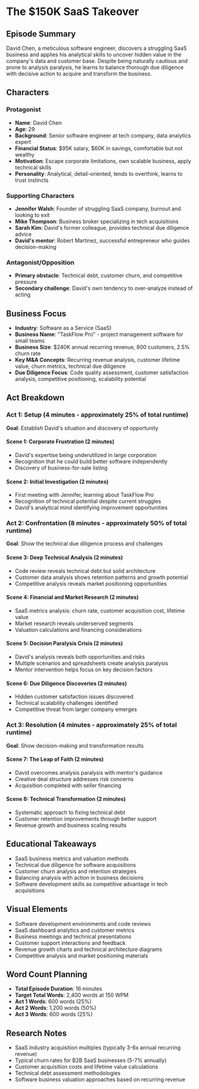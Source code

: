 # The $150K SaaS Takeover

## Episode Summary
David Chen, a meticulous software engineer, discovers a struggling SaaS business and applies his analytical skills to uncover hidden value in the company's data and customer base. Despite being naturally cautious and prone to analysis paralysis, he learns to balance thorough due diligence with decisive action to acquire and transform the business.

## Characters

### Protagonist
- **Name**: David Chen
- **Age**: 29
- **Background**: Senior software engineer at tech company, data analytics expert
- **Financial Status**: $95K salary, $60K in savings, comfortable but not wealthy
- **Motivation**: Escape corporate limitations, own scalable business, apply technical skills
- **Personality**: Analytical, detail-oriented, tends to overthink, learns to trust instincts

### Supporting Characters
- **Jennifer Walsh**: Founder of struggling SaaS company, burnout and looking to exit
- **Mike Thompson**: Business broker specializing in tech acquisitions
- **Sarah Kim**: David's former colleague, provides technical due diligence advice
- **David's mentor**: Robert Martinez, successful entrepreneur who guides decision-making

### Antagonist/Opposition
- **Primary obstacle**: Technical debt, customer churn, and competitive pressure
- **Secondary challenge**: David's own tendency to over-analyze instead of acting

## Business Focus
- **Industry**: Software as a Service (SaaS)
- **Business Name**: "TaskFlow Pro" - project management software for small teams
- **Business Size**: $240K annual recurring revenue, 800 customers, 2.5% churn rate
- **Key M&A Concepts**: Recurring revenue analysis, customer lifetime value, churn metrics, technical due diligence
- **Due Diligence Focus**: Code quality assessment, customer satisfaction analysis, competitive positioning, scalability potential

## Act Breakdown

### Act 1: Setup (4 minutes - approximately 25% of total runtime)
**Goal**: Establish David's situation and discovery of opportunity

#### Scene 1: Corporate Frustration (2 minutes)
- David's expertise being underutilized in large corporation
- Recognition that he could build better software independently
- Discovery of business-for-sale listing

#### Scene 2: Initial Investigation (2 minutes)
- First meeting with Jennifer, learning about TaskFlow Pro
- Recognition of technical potential despite current struggles
- David's analytical mind identifying improvement opportunities

### Act 2: Confrontation (8 minutes - approximately 50% of total runtime)
**Goal**: Show the technical due diligence process and challenges

#### Scene 3: Deep Technical Analysis (2 minutes)
- Code review reveals technical debt but solid architecture
- Customer data analysis shows retention patterns and growth potential
- Competitive analysis reveals market positioning opportunities

#### Scene 4: Financial and Market Research (2 minutes)
- SaaS metrics analysis: churn rate, customer acquisition cost, lifetime value
- Market research reveals underserved segments
- Valuation calculations and financing considerations

#### Scene 5: Decision Paralysis Crisis (2 minutes)
- David's analysis reveals both opportunities and risks
- Multiple scenarios and spreadsheets create analysis paralysis
- Mentor intervention helps focus on key decision factors

#### Scene 6: Due Diligence Discoveries (2 minutes)
- Hidden customer satisfaction issues discovered
- Technical scalability challenges identified
- Competitive threat from larger company emerges

### Act 3: Resolution (4 minutes - approximately 25% of total runtime)
**Goal**: Show decision-making and transformation results

#### Scene 7: The Leap of Faith (2 minutes)
- David overcomes analysis paralysis with mentor's guidance
- Creative deal structure addresses risk concerns
- Acquisition completed with seller financing

#### Scene 8: Technical Transformation (2 minutes)
- Systematic approach to fixing technical debt
- Customer retention improvements through better support
- Revenue growth and business scaling results

## Educational Takeaways
- SaaS business metrics and valuation methods
- Technical due diligence for software acquisitions
- Customer churn analysis and retention strategies
- Balancing analysis with action in business decisions
- Software development skills as competitive advantage in tech acquisitions

## Visual Elements
- Software development environments and code reviews
- SaaS dashboard analytics and customer metrics
- Business meetings and technical presentations
- Customer support interactions and feedback
- Revenue growth charts and technical architecture diagrams
- Competitive analysis and market positioning materials

## Word Count Planning
- **Total Episode Duration**: 16 minutes
- **Target Total Words**: 2,400 words at 150 WPM
- **Act 1 Words**: 600 words (25%)
- **Act 2 Words**: 1,200 words (50%)
- **Act 3 Words**: 600 words (25%)

## Research Notes
- SaaS industry acquisition multiples (typically 3-6x annual recurring revenue)
- Typical churn rates for B2B SaaS businesses (5-7% annually)
- Customer acquisition costs and lifetime value calculations
- Technical debt assessment methodologies
- Software business valuation approaches based on recurring revenue

